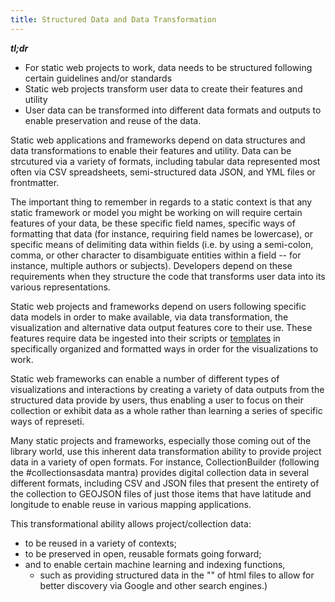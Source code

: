 ```yaml
---
title: Structured Data and Data Transformation
---
```


***tl;dr***

- For static web projects to work, data needs to be structured following certain guidelines and/or standards
- Static web projects transform user data to create their features and utility
- User data can be transformed into different data formats and outputs to enable preservation and reuse of the data. 


Static web applications and frameworks depend on data structures and data transformations to enable their features and utility. Data can be strcutured via a variety of formats, including tabular data represented most often via CSV spreadsheets, semi-structured data JSON, and YML files or frontmatter. 

The important thing to remember in regards to a static context is that any static framework or model you might be working on will require certain features of your data, be these specific field names, specific ways of formatting that data (for instance, requiring field names be lowercase), or specific means of delimiting data within fields (i.e. by using a semi-colon, comma, or other character to disambiguate entities within a field -- for instance, multiple authors or subjects). Developers depend on these requirements when they structure the code that transforms user data into its various representations. 

Static web projects and frameworks depend on users following specific data models in order to make available, via data transformation, the visualization and alternative data output features core to their use. These features require data be ingested into their scripts or [templates](templates.html) in specifically organized and formatted ways in order for the visualizations to work. 

Static web frameworks can enable a number of different types of visualizations and interactions by creating a variety of data outputs from the structured data provide by users, thus enabling a user to focus on their collection or exhibit data as a whole rather than learning a series of specific ways of represeti.

Many static projects and frameworks, especially those coming out of the library world, use this inherent data transformation ability to provide project data in a variety of open formats. For instance, CollectionBuilder (following the #collectionsasdata mantra) provides digital collection data in several different formats, including CSV and JSON files that present the entirety of the collection to GEOJSON files of just those items that have latitude and longitude to enable reuse in various mapping applications. 

This transformational ability allows project/collection data: 
- to be reused in a variety of contexts; 
- to be preserved in open, reusable formats going forward;
- and to enable certain machine learning and indexing functions, 
    - such as providing structured data in the "<head>" of html files to allow for better discovery via Google and other search engines.)

